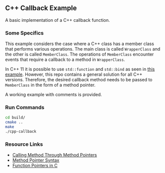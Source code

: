 ## C++ Callback Example

A basic implementation of a C++ callback function.

### Some Specifics

This example considers the case where a C++ class has a member class that performs various operations. The main class is called `WrapperClass` and the other is called `MemberClass`. The operations of `MemberClass` encounter events that require a callback to a method in `WrapperClass`.

In C++ 11 it is possible to use `std::function` and `std::bind` as seen in [this example](https://stackoverflow.com/questions/14189440/c-class-member-callback-simple-examples/14189561#14189561). However, this repo contains a general solution for all C++ versions. Therefore, the desired callback method needs to be passed to `MemberClass` in the form of a method pointer.

A working example with comments is provided.

### Run Commands
```bash
cd build/
cmake ..
make
./cpp-callback
```

### Resource Links
* [Calling Method Through Method Pointers](https://stackoverflow.com/questions/16276373/how-to-call-member-function-through-member-function-pointer)
* [Method Pointer Syntax](https://stackoverflow.com/questions/36969471/c-how-to-make-function-pointer-to-class-method)
* [Function Pointers in C](https://stackoverflow.com/questions/840501/how-do-function-pointers-in-c-work)